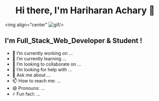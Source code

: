 <h1 align="center">Hi there, I'm Hariharan Achary 👋</h1

<img align="center" ![gif](https://raw.githubusercontent.com/itsharry46/itsharry46/master/code.gif)/>


## I'm Full_Stack_Web_Developer & Student !

- 🔭 I’m currently working on ...
- 🌱 I’m currently learning ...
- 👯 I’m looking to collaborate on ...
- 🤔 I’m looking for help with ...
- 💬 Ask me about ...
- 📫 How to reach me: ...
- 😄 Pronouns: ...
- ⚡ Fun fact: ...


